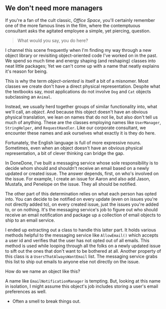 ## We don't need more managers

If you're a fan of the cult classic, _Office Space_, you'll certainly remember one of the more famous lines in the film, where the contemptuous consultant asks the agitated employee a simple, yet piercing, question.

> What would you say, you do here?

I channel this scene frequently when I'm finding my way through a new object library or revisiting object-oriented code I've worked on in the past. We spend so much time and energy shaping (and reshaping) classes into neat little packages; Yet we can't come up with a name that neatly explains it's reason for being.

This is why the term _object-oriented_ is itself a bit of a misnomer. Most classes we create don't have a direct physical representation. Despite what the textbooks say, most applications do not involve `Dog` and `Cat` objects subclassing an `Animal`.

Instead, we usually herd together groups of similar functionality into, what we'll call, an _object_. And because this object doesn't have an obvious physical translation, we lean on names that do not lie, but also don't tell us much of anything. These are the classes employing names like `UserManager`, `StringHelper`, and `RequestHandler`. Like our corporate consultant, we encounter these names and ask ourselves what exactly it is they do here.

Fortunately, the English language is full of more expressive nouns. Sometimes, even when an object doesn't have an obvious physical representation, a bit of clever thinking can bridge the gap.

In DoneDone, I've built a messaging service whose sole responsibility is to decide whom should and shouldn't receive an email based on a newly updated or created issue. The answer depends, first, on who's involved on the issue. For example, I create an issue for Aaron and also add Jason, Mustafa, and Penelope on the issue. They all should be notified.

The other part of this determination relies on what each person has opted into. You can decide to be notified on every update (even on issues you're not directly added to), on every created issue, just the issues you're added to, or on nothing. It's the messaging service's job to figure out who should receive an email notification and package up a collection of email objects to ship to an email service.

I ended up extracting out a class to handle this latter part. It holds various methods helpful to the messaging service like `AllowEmail()` which accepts a user id and verifies that the user has not opted out of all emails. This method is used while looping through all the folks on a newly updated issue to sift out the ones that don't want to be bothered at all. Another property of this class is a `UsersThatAlwaysWantEmail` list. The messaging service grabs this list to ship out emails to anyone else not directly on the issue.

How do we name an object like this?

A name like `EmailNotificationManager` is tempting. But, looking at this name in isolation, I might assume this object's job includes storing a user's email preferences as well. 

* Often a smell to break things out.


